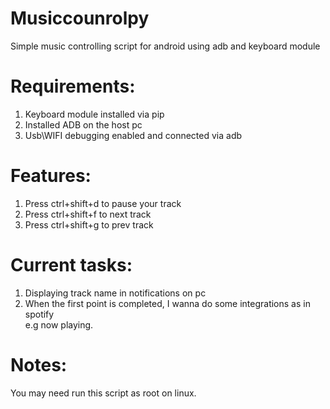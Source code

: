 # Musiccounrolpy
Simple music controlling script for android using adb and keyboard module

# Requirements:
1. Keyboard module installed via pip
2. Installed ADB on the host pc
3. Usb\WIFI debugging enabled and connected via adb
 

# Features:
1. Press ctrl+shift+d to pause your track
2. Press ctrl+shift+f to next track
3. Press ctrl+shift+g to prev track

# Current tasks:
1. Displaying track name in notifications on pc
2. When the first point is completed, I wanna do some integrations as in spotify\
e.g now playing.


# Notes:
You may need run this script as root on linux.

